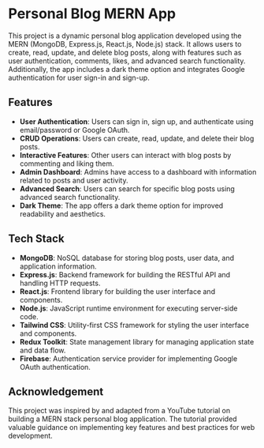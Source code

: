# Personal Blog MERN App

This project is a dynamic personal blog application developed using the MERN (MongoDB, Express.js, React.js, Node.js) stack. It allows users to create, read, update, and delete blog posts, along with features such as user authentication, comments, likes, and advanced search functionality. Additionally, the app includes a dark theme option and integrates Google authentication for user sign-in and sign-up.

## Features

- **User Authentication**: Users can sign in, sign up, and authenticate using email/password or Google OAuth.
- **CRUD Operations**: Users can create, read, update, and delete their blog posts.
- **Interactive Features**: Other users can interact with blog posts by commenting and liking them.
- **Admin Dashboard**: Admins have access to a dashboard with information related to posts and user activity.
- **Advanced Search**: Users can search for specific blog posts using advanced search functionality.
- **Dark Theme**: The app offers a dark theme option for improved readability and aesthetics.

## Tech Stack

- **MongoDB**: NoSQL database for storing blog posts, user data, and application information.
- **Express.js**: Backend framework for building the RESTful API and handling HTTP requests.
- **React.js**: Frontend library for building the user interface and components.
- **Node.js**: JavaScript runtime environment for executing server-side code.
- **Tailwind CSS**: Utility-first CSS framework for styling the user interface and components.
- **Redux Toolkit**: State management library for managing application state and data flow.
- **Firebase**: Authentication service provider for implementing Google OAuth authentication.

## Acknowledgement

This project was inspired by and adapted from a YouTube tutorial on building a MERN stack personal blog application. The tutorial provided valuable guidance on implementing key features and best practices for web development.
